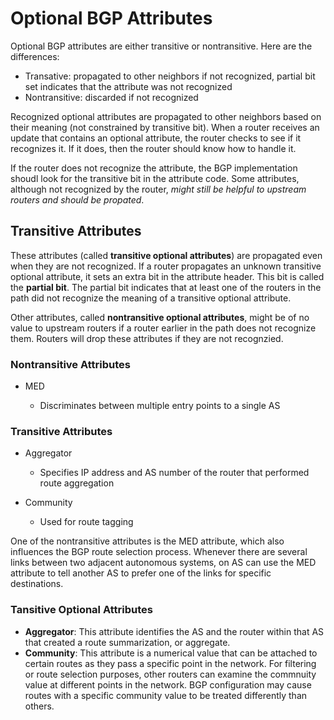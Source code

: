 # Optional BGP Attributes

Optional BGP attributes are either transitive or nontransitive. Here are the differences:

* Transative: propagated to other neighbors if not recognized, partial bit set indicates that the attribute was not recognized
* Nontransitive: discarded if not recognized

Recognized optional attributes are propagated to other neighbors based on their meaning (not constrained by transitive bit). When a router receives an update that contains an optional attribute, the router checks to see if it recognizes it. If it does, then the router should know how to handle it.

If the router does not recognize the attribute, the BGP implementation shoudl look for the transitive bit in the attribute code. Some attributes, although not recognized by the router, _might still be helpful to upstream routers and should be propated_.

## Transitive Attributes

These attributes (called __transitive optional attributes__) are propagated even when they are not recognized. If a router propagates an unknown transitive optional attribute, it sets an extra bit in the attribute header. This bit is called the __partial bit__. The partial bit indicates that at least one of the routers in the path did not recognize the meaning of a transitive optional attribute.

Other attributes, called __nontransitive optional attributes__, might be of no value to upstream routers if a router earlier in the path does not recognize them. Routers will drop these attributes if they are not recognzied.

### Nontransitive Attributes

* MED

     + Discriminates between multiple entry points to a single AS

### Transitive Attributes

* Aggregator

     +  Specifies IP address and AS number of the router that performed route aggregation

* Community

     + Used for route tagging

One of the nontransitive attributes is the MED attribute, which also influences the BGP route selection process. Whenever there are several links between two adjacent autonomous systems, on AS can use the MED attribute to tell another AS to prefer one of the links for specific destinations.

### Tansitive Optional Attributes

* __Aggregator__: This attribute identifies the AS and the router within that AS that created a route summarization, or aggregate.
* __Community__: This attribute is a numerical value that can be attached to certain routes as they pass a specific point in the network. For filtering or route selection purposes, other routers can examine the commnuity value at different points in the network. BGP configuration may cause routes with a specific community value to be treated differently than others.
